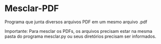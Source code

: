 # Mesclar-PDF
Programa que junta diversos arquivos PDF em um mesmo arquivo .pdf

Importante: Para mesclar os PDFs, os arquivos precisam estar na mesma pasta do programa mesclar.py ou seus diretórios precisam ser informados.
